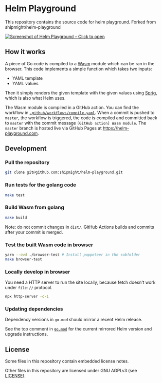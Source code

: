 # Helm Playground

This repository contains the source code for helm playground. Forked from shipmight/helm-playground

[![Screenshot of Helm Playground – Click to open](screenshot.png)](https://helm-playground.com)

## How it works

A piece of Go code is compiled to a [Wasm](https://en.wikipedia.org/wiki/WebAssembly) module which can be ran in the browser. This code implements a simple function which takes two inputs:

- YAML template
- YAML values

Then it simply renders the given template with the given values using [Sprig](https://github.com/Masterminds/sprig), which is also what Helm uses.

The Wasm module is compiled in a GitHub action. You can find the workflow in [`.github/workflows/compile.yaml`](.github/workflows/compile.yaml). When a commit is pushed to `master`, the workflow is triggered, the code is compiled and committed back to `master` with the commit message `[GitHub action] Wasm module`. The `master` branch is hosted live via GitHub Pages at https://helm-playground.com.

## Development

### Pull the repository

```bash
git clone git@github.com:shipmight/helm-playground.git
```

### Run tests for the golang code

```bash
make test
```

### Build Wasm from golang

```bash
make build
```

Note: do not commit changes in `dist/`. GitHub Actions builds and commits after your commit is merged.

### Test the built Wasm code in browser

```bash
yarn --cwd ./browser-test # Install puppeteer in the subfolder
make browser-test
```

### Locally develop in browser

You need a HTTP server to run the site locally, because fetch doesn't work under `file://` protocol.

```bash
npx http-server -c-1
```

### Updating dependencies

Dependency versions in `go.mod` should mirror a recent Helm release.

See the top comment in [`go.mod`](go.mod) for the current mirrored Helm version and upgrade instructions.

## License

Some files in this repository contain embedded license notes.

Other files in this repository are licensed under GNU AGPLv3 (see [LICENSE](./LICENSE)).
